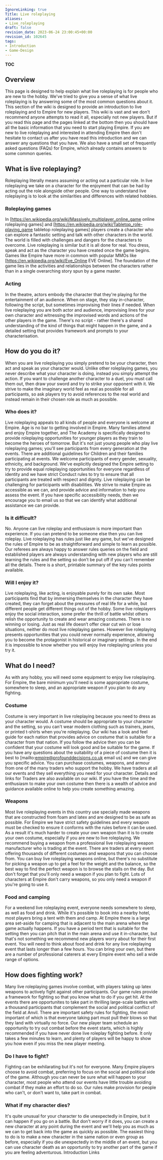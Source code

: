 ```yaml
---
IgnoreLinking: true
Title: Live roleplaying
aliases:
- Live_roleplaying
draft: false
revision_date: 2023-06-24 23:00:45+00:00
revision_id: 102645
tags:
- Introduction
- Game-Design
---
```


__TOC__
## Overview
This page is designed to help explain what live roleplaying is for people who are new to the hobby. We've tried to give you a sense of what live roleplaying is by answering some of the most common questions about it.
This section of the wiki is designed to provide an introduction to live roleplaying and to Empire for new players. This wiki is vast and we don't recommend anyone attempts to read it all, especially not new players. But if you read this page and the pages linked at the bottom then you should have all the basic information that you need to start playing Empire.
If you are new to live roleplaying and interested in attending Empire then don't hesitate to contact us after you have read this introduction and we can answer any questions that you have. We also have a small set of frequently asked questions (FAQs) for Empire, which already contains answers to some common queries.
## What is live roleplaying?
Roleplaying literally means assuming or acting out a particular role. In live roleplaying we take on a character for the enjoyment that can be had by acting out the role alongside other people. One way to understand live roleplaying is to look at the similarities and differences with related hobbies.
### Roleplaying games
In [https://en.wikipedia.org/wiki/Massively_multiplayer_online_game online roleplaying games] and [https://en.wikipedia.org/wiki/Tabletop_role-playing_game tabletop roleplaying games] players create a character who can explore a fantastic setting and talk with other characters in the world. The world is filled with challenges and dangers for the characters to overcome. 
Live roleplaying is similar but it is all done for real. You dress, speak and act as the character you have created once the game begins. 
Games like Empire have more in common with popular MMOs like [https://en.wikipedia.org/wiki/Eve_Online EVE Online]. The foundation of the game lies in the activities and relationships between the characters rather than in a single overarching story spun by a game master.
### Acting
In the theatre, actors embody the character that they're playing for the entertainment of an audience. When on stage, they stay in-character, following the script, but sometimes improvising their lines if needed. 
When live roleplaying you are both actor and audience, improvising lines for your own character and witnessing the improvised words and actions of the other players in the game. There's no script - rather there's a shared understanding of the kind of things that might happen in the game, and a detailed setting that provides framework and prompts to your characterisation.
## How do you do it?
When you are live roleplaying you simply pretend to be your character, then act and speak as your character would. Unlike other roleplaying games, you never describe what your character is doing, instead you simply attempt the action. If you want to challenge another character to a duel, you must call them out, then draw your sword and try to strike your opponent with it. We strive to make the imaginary world feel as real as possible for all participants, so ask players try to avoid references to the real world and instead remain in their chosen role as much as possible.
### Who does it?
Live roleplaying appeals to all kinds of people and everyone is welcome at Empire. 
Age is no bar to getting involved in Empire. Many families attend and enjoy Empire together, and The Academy is specifically designed to provide roleplaying opportunities for younger players as they train to become the heroes of tomorrow. But it's not just young people who play live roleplaying games; you'll see participants from every generation at the events. There are additional guidelines for Children and their families participating at events.
We welcome participants of every gender, sexuality, ethnicity, and background. We've explicitly designed the Empire setting to try to provide equal roleplaying opportunities for everyone regardless of identity and we have strict Conduct rules to try to ensure that all participants are treated with respect and dignity.
Live roleplaying can be challenging for participants with disabilities. We strive to make Empire as accessible as we can, and provide advice and information to help you assess the event. If you have specific accessibility needs, then we encourage you to email us so that we can identify what additional assistance we can provide.
### Is it difficult?
No. Anyone can live roleplay and enthusiasm is more important than experience. If you can pretend to be someone else then you can live roleplay.
Live roleplaying has rules just like any game, but we've designed the rules of Empire to be as straightforward and simple to learn as possible. Our referees are always happy to answer rules queries on the field and established players are always understanding with new players who are still learning the rules and the setting so don’t be put off if you can’t remember all the details.
There is a short, printable summary of the key rules points available.
### Will I enjoy it?
Live roleplaying, like acting, is enjoyable purely for its own sake. Most participants find that by immersing themselves in the character they have created, they can forget about the pressures of real life for a while, but different people get different things out of the hobby. Some live roleplayers enjoy the social interaction, some prefer the thrill of battle whilst others relish the opportunity to create and wear amazing costumes.
There is no winning or losing. Just as real life doesn’t offer clear cut win or lose situations, neither do most live roleplaying games. However live roleplaying presents opportunities that you could never normally experience, allowing you to become the protagonist in historical or imaginary settings. In the end it is impossible to know whether you will enjoy live roleplaying unless you try it.
## What do I need?
As with any hobby, you will need some equipment to enjoy live roleplaying. For Empire, the bare minimum you'll need is some appropriate costume, somewhere to sleep, and an appropriate weapon if you plan to do any fighting. 
### Costume
Costume is very important in live roleplaying because you need to dress as your character would. A costume should be appropriate to your character and the setting, so you can't wear modern clothing such as trainers, jeans, or printed t-shirts when you're roleplaying. Our wiki has a look and feel guide for each nation that provides advice on costume that is suitable for a character from that nation. If you follow the advice then you can be confident that your costume will look good and be suitable for the game. If you have any questions about the suitability of a piece of costume then it is best to [mailto:empire@profounddecisions.co.uk email us] and we can give you specific advice.
You can purchase costumes, weapons, and armour from one of the many traders who support the hobby. We have traders at all our events and they sell everything you need for your character. Details and links for Traders are also available on our wiki. If you have the time and the enthusiasm to make your own costume then there is a wealth of advice and guidance available online to help you create something amazing.
### Weapons
Most live roleplaying events in this country use specially made weapons that are constructed from foam and latex and are designed to be as safe as possible. For Empire we have strict safety guidelines and every weapon must be checked to ensure it conforms with the rules before it can be used. As a result it's much harder to create your own weapon than it is to create your own costume, especially if you are new to live roleplaying.
We recommend buying a weapon from a professional live roleplaying weapon manufacturer who is trading at the event. There are traders at every event offering thousands of different costumes and weapons that you can choose from. You can buy live roleplaying weapons online, but there's no substitute for picking a weapon up to get a feel for the weight and the balance, so the best way to find the perfect weapon is to browse the stalls on the day.
But don't forget that you'll only need a weapon if you plan to fight. Lots of characters at Empire don't carry weapons, so you only need a weapon if you're going to use it.
### Food and camping
For a weekend live roleplaying event, everyone needs somewhere to sleep, as well as food and drink. While it's possible to book into a nearby hotel, most players bring a tent with them and camp. At Empire there is a large area set-aside for camping that is adjacent to the main arena where the game actually happens. If you have a period tent that is suitable for the setting then you can pitch that in the main arena and use it in-character, but that's not something we recommend new players worry about for their first event.
You will need to think about food and drink for any live roleplaying event that lasts longer than a few hours. You can bring your own, but there are a number of professional caterers at every Empire event who sell a wide range of options.
## How does fighting work?
Many live roleplaying games involve combat, with players taking up latex weapons to actively fight against other participants. Our game rules provide a framework for fighting so that you know what to do if you get hit. At the events there are opportunites to take part in thrilling large-scale battles with a thousand participants that complement the social and political conflict of the field at Anvil. 
There are important safety rules for fighting, the most important of which is that everyone taking part must pull their blows so that they land with virtually no force. Our new player team schedule an opportunity to try out combat before the event starts, which is highly recommended if you have never done live roleplay fighting before. It only takes a few minutes to learn, and plenty of players will be happy to show you how even if you miss the new player meeting.
### Do I have to fight?
Fighting can be exhilarating but it's not for everyone. Many Empire players choose to avoid combat, preferring to focus on the social and political side of the game. Although you can never be sure what will happen to your character, most people who attend our events have little trouble avoiding combat if they make an effort to do so. Our rules make provision for people who can't, or don't want to, take part in combat.
### What if my character dies?
It's quite unusual for your character to die unexpectedly in Empire, but it can happen if you go on a battle. But don't worry if it does, you can create a new character at any point during the event and we'll help you as much as we can to get back into the game as quickly as possible. The easiest thing to do is to make a new character in the same nation or even group as before, especially if you die unexpectedly in the middle of an event, but you can use character death as an opportunity to try another part of the game if you are feeling adventurous.
Introduction Links
